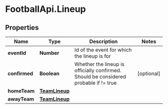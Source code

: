 # FootballApi.Lineup

## Properties
Name | Type | Description | Notes
------------ | ------------- | ------------- | -------------
**eventId** | **Number** | Id of the event for which the lineup is for | 
**confirmed** | **Boolean** | Whether the lineup is officially confirmed. Should be considered probable if !&#x3D; true | [optional] 
**homeTeam** | [**TeamLineup**](TeamLineup.md) |  | 
**awayTeam** | [**TeamLineup**](TeamLineup.md) |  | 
